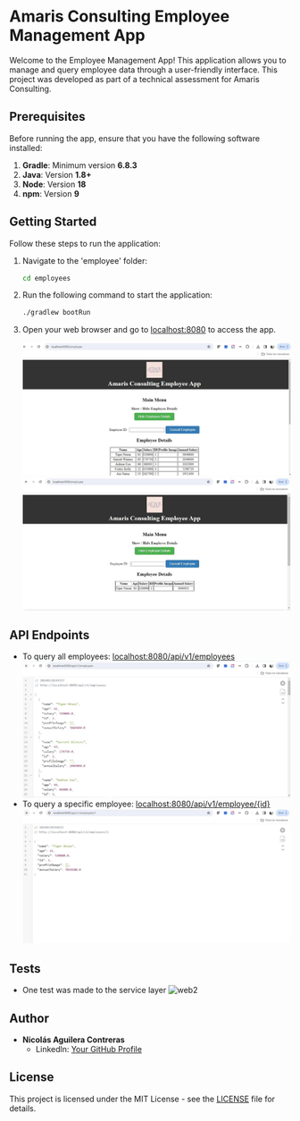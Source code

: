 # Amaris Consulting Employee Management App

Welcome to the Employee Management App! This application allows you to manage and query employee data through a user-friendly interface. 
This project was developed as part of a technical assessment for Amaris Consulting.

## Prerequisites

Before running the app, ensure that you have the following software installed:

1. **Gradle**: Minimum version **6.8.3**
2. **Java**: Version **1.8+**
3. **Node**: Version **18**
4. **npm**: Version **9**

## Getting Started

Follow these steps to run the application:

1. Navigate to the 'employee' folder:

    ```bash
    cd employees
    ```

2. Run the following command to start the application:

    ```bash
    ./gradlew bootRun
    ```

3. Open your web browser and go to [localhost:8080](http://localhost:8080) to access the app.

   ![web1](./images/web1.png)
   ![web2](./images/web2.png)

## API Endpoints

- To query all employees: [localhost:8080/api/v1/employees](http://localhost:8080/api/v1/employees)
  ![api1](./images/api1.png)
- To query a specific employee: [localhost:8080/api/v1/employee/{id}](http://localhost:8080/api/v1/employee/{id})
  ![api2](./images/api2.png)

## Tests
- One test was made to the service layer
   ![web2](./images/test.png)
  
## Author

- **Nicolás Aguilera Contreras**
  - Linkedln: [Your GitHub Profile](https://www.linkedin.com/in/nicol%C3%A1s-aguilera-contreras-3137a01b2?originalSubdomain=co)

## License

This project is licensed under the MIT License - see the [LICENSE](LICENSE) file for details.
